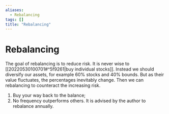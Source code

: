 ```yaml
---
aliases:
  - Rebalancing
tags: []
title: "Rebalancing"
---
```


# Rebalancing

The goal of rebalancing is to reduce risk. It is never wise to [[20220530100701#^5f9261|buy individual stocks]]. Instead we should diversify our assets, for example 60% stocks and 40% bounds. But as their value fluctuates, the percentages inevitably change. Then we can rebalancing to counteract the increasing risk.

1. Buy your way back to the balance;
2. No frequency outperforms others. It is advised by the author to rebalance annually.